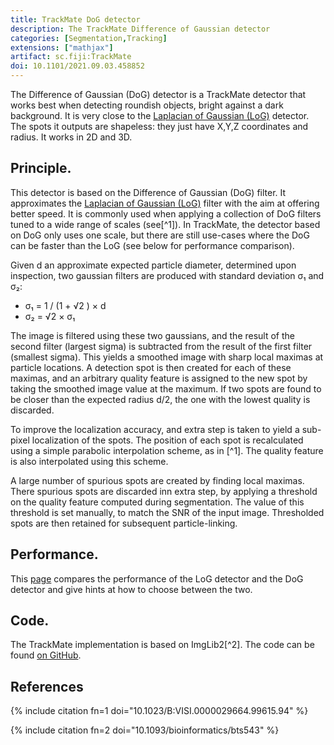 ```yaml
---
title: TrackMate DoG detector
description: The TrackMate Difference of Gaussian detector
categories: [Segmentation,Tracking]
extensions: ["mathjax"]
artifact: sc.fiji:TrackMate
doi: 10.1101/2021.09.03.458852
---
```


The Difference of Gaussian (DoG) detector is a TrackMate detector that works best when detecting  roundish objects, bright against a dark background. 
It is very close to the  [Laplacian of Gaussian (LoG)](laplacian-of-gaussian) detector.
The spots it outputs are shapeless: they just have X,Y,Z coordinates and radius.
It works in 2D and 3D.

## Principle.

This detector is based on the Difference of Gaussian (DoG) filter.
It approximates the [Laplacian of Gaussian (LoG)](laplacian-of-gaussian) filter with the aim at offering better speed.
It is commonly used when applying a collection of DoG filters tuned to a wide range of scales (see[^1]).
In TrackMate, the detector based on DoG only uses one scale, but there are still use-cases where the DoG can be faster than the LoG (see below for performance comparison).

Given d an approximate expected particle diameter, determined upon inspection, two gaussian filters are produced with standard deviation σ₁ and σ₂:

-   σ₁ = 1 / (1 + √2 ) × d
-   σ₂ = √2 × σ₁

The image is filtered using these two gaussians, and the result of the second filter (largest sigma) is subtracted from the result of the first filter (smallest sigma). 
This yields a smoothed image with sharp local maximas at particle locations. A detection spot is then created for each of these maximas, and an arbitrary quality feature is assigned to the new spot by taking the smoothed image value at the maximum. 
If two spots are found to be closer than the expected radius d/2, the one with the lowest quality is discarded.

To improve the localization accuracy, and extra step is taken to yield a sub-pixel localization of the spots.
The position of each spot is recalculated using a simple parabolic interpolation scheme, as in [^1]. 
The quality feature is also interpolated using this scheme.

A large number of spurious spots are created by finding local maximas. 
There spurious spots are discarded inn extra step, by applying a threshold on the quality feature computed during segmentation. 
The value of this threshold is set manually, to match the SNR of the input image. Thresholded spots are then retained for subsequent particle-linking.

## Performance.

This [page](performance) compares the performance of the LoG detector and the DoG detector and give hints at how to choose between the two.

## Code.

The TrackMate implementation is based on ImgLib2[^2].
The code can be found [on GitHub](https://github.com/trackmate-sc/TrackMate/blob/master/src/main/java/fiji/plugin/trackmate/detection/DogDetector.java).

## References

{% include citation fn=1 doi="10.1023/B:VISI.0000029664.99615.94" %}

{% include citation fn=2 doi="10.1093/bioinformatics/bts543" %}

